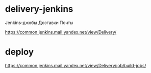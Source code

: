 # delivery-jenkins
Jenkins-джобы Доставки Почты

https://common.jenkins.mail.yandex.net/view/Delivery/

# deploy

https://common.jenkins.mail.yandex.net/view/Delivery/job/build-jobs/
